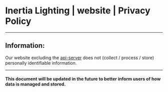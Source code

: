 # Inertia Lighting | website | Privacy Policy

---

## Information:
Our website excluding the [api-server](../discord-bot-api-server) does not (collect / process / store) personally identifiable information.

---

#### This document will be updated in the future to better inform users of how data is managed and stored.
